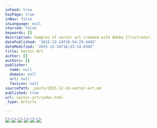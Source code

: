```yaml
---
inFeed: true
hasPage: true
inNav: false
inLanguage: null
starred: false
keywords: []
description: Samples of vector art created with Adobe Illustrator.
datePublished: '2015-12-24T16:54:29.449Z'
dateModified: '2015-12-24T16:53:14.039Z'
title: Vector Art
author: []
authors: []
publisher:
  name: null
  domain: null
  url: null
  favicon: null
sourcePath: _posts/2015-12-24-vector-art.md
published: true
url: vector-art/index.html
_type: Article

---
```

![](https://the-grid-user-content.s3-us-west-2.amazonaws.com/11222c93-e425-4712-84f2-46978cb03e46.jpg)
![](https://the-grid-user-content.s3-us-west-2.amazonaws.com/a2eb18d6-17b5-45df-8338-ff38719e2ffe.jpg)
![](https://the-grid-user-content.s3-us-west-2.amazonaws.com/3fda4db9-920d-4008-a0e3-3c55fb0bb2b9.jpg)
![](https://the-grid-user-content.s3-us-west-2.amazonaws.com/9a8894f7-aaa1-4f5c-a62e-58a7ca721888.jpg)
![](https://the-grid-user-content.s3-us-west-2.amazonaws.com/e9adeaf1-4352-4bdd-ac4e-9b6276cd18d0.jpg)
![](https://the-grid-user-content.s3-us-west-2.amazonaws.com/560ec29d-048b-469f-b0e9-b1333aa11f8d.jpg)
